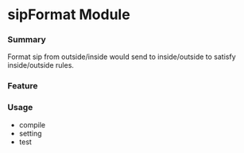 # sipFormat Module

### Summary
Format sip from outside/inside would send to inside/outside to satisfy inside/outside rules.

### Feature

### Usage
* compile
* setting
* test
